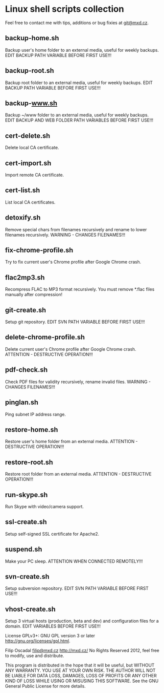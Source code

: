 Linux shell scripts collection
==============================


Feel free to contact me with tips, additions or bug fixies at <git@mxd.cz>.


backup-home.sh
--------------

Backup user's home folder to an external media, useful for weekly backups.
EDIT BACKUP PATH VARIABLE BEFORE FIRST USE!!!


backup-root.sh
--------------

Backup root folder to an external media, useful for weekly backups.
EDIT BACKUP PATH VARIABLE BEFORE FIRST USE!!!


backup-www.sh
-------------

Backup ~/www folder to an external media, useful for weekly backups.
EDIT BACKUP AND WEB FOLDER PATH VARIABLES BEFORE FIRST USE!!!


cert-delete.sh
--------------

Delete local CA certificate.


cert-import.sh
--------------

Import remote CA certificate.


cert-list.sh
------------

List local CA certificates.


detoxify.sh
-----------

Remove special chars from filenames recursively and rename to lower filenames recursively.
WARNING - CHANGES FILENAMES!!!


fix-chrome-profile.sh
---------------------

Try to fix current user's Chrome profile after Google Chrome crash.


flac2mp3.sh
-----------

Recompress FLAC to MP3 format recursively. You must remove *.flac files manually after compression!


git-create.sh
-------------

Setup git repository.
EDIT SVN PATH VARIABLE BEFORE FIRST USE!!!


delete-chrome-profile.sh
------------------------

Delete current user's Chrome profile after Google Chrome crash.
ATTENTION - DESTRUCTIVE OPERATION!!!


pdf-check.sh
------------

Check PDF files for validity recursively, rename invalid files.
WARNING - CHANGES FILENAMES!!!


pinglan.sh
----------

Ping subnet IP address range.


restore-home.sh
---------------

Restore user's home folder from an external media.
ATTENTION - DESTRUCTIVE OPERATION!!!


restore-root.sh
---------------

Restore root folder from an external media.
ATTENTION - DESTRUCTIVE OPERATION!!!


run-skype.sh
------------

Run Skype with video/camera support.


ssl-create.sh
-------------

Setup self-signed SSL certificate for Apache2.


suspend.sh
----------

Make your PC sleep.
ATTENTION WHEN CONNECTED REMOTELY!!!

svn-create.sh
-------------

Setup subversion repository.
EDIT SVN PATH VARIABLE BEFORE FIRST USE!!!


vhost-create.sh
---------------

Setup 3 virtual hosts (production, beta and dev) and configuration files for a domain.
EDIT VARIABLES BEFORE FIRST USE!!!



License GPLv3+: GNU GPL version 3 or later <http://gnu.org/licenses/gpl.html>.

Filip Oscadal <filip@mxd.cz> http://mxd.cz/
No Rights Reserved 2012, feel free to modify, use and distribute.

This program is distributed in the hope that it will be useful,
but WITHOUT ANY WARRANTY. YOU USE AT YOUR OWN RISK. THE AUTHOR
WILL NOT BE LIABLE FOR DATA LOSS, DAMAGES, LOSS OF PROFITS OR ANY
OTHER  KIND OF LOSS WHILE USING OR MISUSING THIS SOFTWARE.
See the GNU General Public License for more details.
